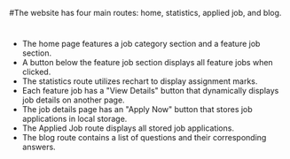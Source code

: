 #The website has four main routes: home, statistics, applied job, and blog.

#
* The home page features a job category section and a feature job section.
* A button below the feature job section displays all feature jobs when clicked.
* The statistics route utilizes rechart to display assignment marks.
* Each feature job has a "View Details" button that dynamically displays job details on another page.
* The job details page has an "Apply Now" button that stores job applications in local storage.
* The Applied Job route displays all stored job applications.
* The blog route contains a list of questions and their corresponding answers.